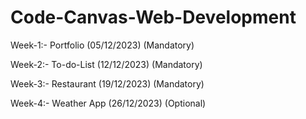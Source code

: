 # Code-Canvas-Web-Development
  <p> Week-1:- Portfolio (05/12/2023) (Mandatory) </p>
  <p> Week-2:- To-do-List (12/12/2023) (Mandatory) </p>
  <p> Week-3:- Restaurant (19/12/2023) (Mandatory) </p>
  <p> Week-4:- Weather App (26/12/2023) (Optional) </p>
